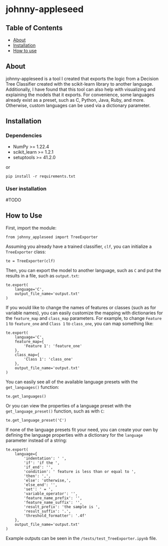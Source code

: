 # johnny-appleseed

## Table of Contents
- [About](#about)
- [Installation](#installation)
- [How to use](#how-to-use)


## About
johnny-appleseed is a tool I created that exports the logic from a Decision Tree Classifier created with the scikit-learn library to another language. Additionally, I have found that this tool can also help with visualizing and explaining the models that it exports. For convenience, some languages already exist as a preset, such as C, Python, Java, Ruby, and more. Otherwise, custom languages can be used via a dictionary parameter.

## Installation
### Dependencies
- NumPy >= 1.22.4
- scikit_learn >= 1.2.1
- setuptools >= 41.2.0

or

```
pip install -r requirements.txt
```

### User installation
#TODO

##  How to Use
First, import the module:
```
from johnny_appleseed import TreeExporter
```
Assuming you already have a trained classifier, ``clf``, you can initialize a ``TreeExporter`` class:
```
te = TreeExporter(clf)
```

Then, you can export the model to another language, such as ``C`` and put the results in a file, such as ``output.txt``:
```
te.export(
	language='C',
	output_file_name='output.txt'
)
```

If you would like to change the names of features or classes (such as for variable names), you can easily customize the mapping with dictionaries for the ``feature_map`` and ``class_map`` parameters. For example, to change ``Feature 1`` to ``feature_one`` and ``Class 1`` to ``class_one``, you can map something like:
```
te.export(
	language='C',
	feature_map={
		'Feature 1': 'feature_one'
	},
	class_map={
		'Class 1': 'class_one'
	},
	output_file_name='output.txt'
)
```

You can easily see all of the available language presets with the ``get_languages()`` function:
```
te.get_languages()
```

Or you can view the properties of a language preset with the ``get_language_preset()`` function, such as with ``C``:
```
te.get_language_preset('C')
```

If none of the language presets fit your need, you can create your own by defining the language properties with a dictionary for the ``language`` parameter instead of a string:
```
te.export(
	language={
		'indentation': ' ',
		'if': 'if the ',
		'if_end': '',
		'condition': ' feature is less than or equal to ',
		'then': ',',
		'else': 'otherwise,',
		'else_end': '',
		'set': ' = ',
		'variable_operator': '',
		'feature_name_prefix': '',
		'feature_name_suffix': '',
		'result_prefix': 'the sample is ',
		'result_suffix': '.',
		'threshold_formatter': '.4f'
	},
	output_file_name='output.txt'
)
```

Example outputs can be seen in the ``/tests/test_TreeExporter.ipynb`` file.
